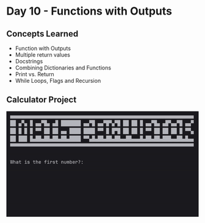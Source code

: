 # Day 10 - Functions with Outputs
## Concepts Learned
- Function with Outputs
- Multiple return values
- Docstrings
- Combining Dictionaries and Functions
- Print vs. Return
- While Loops, Flags and Recursion
## Calculator Project
![Day 010 Code Demo](../gifs/Day010.gif)

